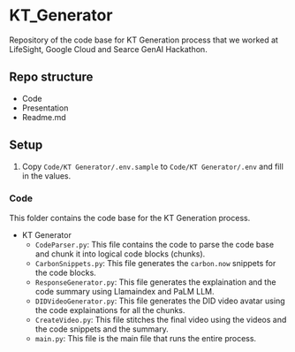 # KT_Generator

Repository of the code base for KT Generation process that we worked at LifeSight, Google Cloud and Searce GenAI Hackathon.

## Repo structure

- Code
- Presentation
- Readme.md

## Setup

1. Copy `Code/KT Generator/.env.sample` to `Code/KT Generator/.env` and fill in the values.


### Code

This folder contains the code base for the KT Generation process.

- KT Generator
    - `CodeParser.py`: This file contains the code to parse the code base and chunk it into logical code blocks (chunks).
    - `CarbonSnippets.py`: This file generates the `carbon.now` snippets for the code blocks.
    - `ResponseGenerator.py`: This file generates the explaination and the code summary using Llamaindex and PaLM LLM.
    - `DIDVideoGenerator.py`: This file generates the DID video avatar using the code explainations for all the chunks.
    - `CreateVideo.py`: This file stitches the final video using the videos and the code snippets and the summary.
    - `main.py`: This file is the main file that runs the entire process.
